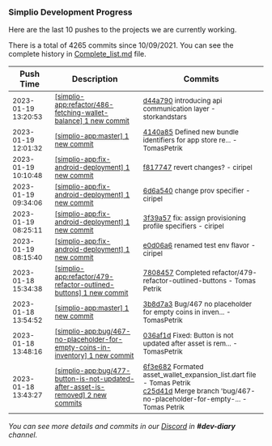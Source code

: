 
### Simplio Development Progress

Here are the last 10 pushes to the projects we are currently working.

There is a total of 4265 commits since 10/09/2021. You can see the complete history in
 [Complete_list.md](Complete_list.md) file.

| Push Time | Description | Commits |
| --- | --- | --- |
| <sub>2023-01-19 13:20:53</sub> | <sub>[[simplio-app:refactor/486\-fetching\-wallet\-balance] 1 new commit](https://github.com/SimplioOfficial/simplio-app/commit/d44a79021da6d0526a04bc9b9011e8e63d83c1af)</sub> | <sub>[d44a790](https://github.com/SimplioOfficial/simplio-app/commit/d44a79021da6d0526a04bc9b9011e8e63d83c1af) introducing api communication layer - storkandstars</sub> |
| <sub>2023-01-19 12:01:32</sub> | <sub>[[simplio-app:master] 1 new commit](https://github.com/SimplioOfficial/simplio-app/commit/4140a85ee85b48741dffd2fd45d7c6a8c2117e1b)</sub> | <sub>[4140a85](https://github.com/SimplioOfficial/simplio-app/commit/4140a85ee85b48741dffd2fd45d7c6a8c2117e1b) Defined new bundle identifiers for app store re... - TomasPetrik</sub> |
| <sub>2023-01-19 10:10:48</sub> | <sub>[[simplio-app:fix\-android\-deployment] 1 new commit](https://github.com/SimplioOfficial/simplio-app/commit/f8177474052c9fb9ba20890efc7ad69a36b1ea8e)</sub> | <sub>[f817747](https://github.com/SimplioOfficial/simplio-app/commit/f8177474052c9fb9ba20890efc7ad69a36b1ea8e) revert changes? - ciripel</sub> |
| <sub>2023-01-19 09:34:06</sub> | <sub>[[simplio-app:fix\-android\-deployment] 1 new commit](https://github.com/SimplioOfficial/simplio-app/commit/6d6a540528b739dab48857d1414911358dfeaef4)</sub> | <sub>[6d6a540](https://github.com/SimplioOfficial/simplio-app/commit/6d6a540528b739dab48857d1414911358dfeaef4) change prov specifier - ciripel</sub> |
| <sub>2023-01-19 08:25:11</sub> | <sub>[[simplio-app:fix\-android\-deployment] 1 new commit](https://github.com/SimplioOfficial/simplio-app/commit/3f39a574791cfd5b0f27a54d675a98a0b809833d)</sub> | <sub>[3f39a57](https://github.com/SimplioOfficial/simplio-app/commit/3f39a574791cfd5b0f27a54d675a98a0b809833d) fix: assign provisioning profile specifiers - ciripel</sub> |
| <sub>2023-01-19 08:15:40</sub> | <sub>[[simplio-app:fix\-android\-deployment] 1 new commit](https://github.com/SimplioOfficial/simplio-app/commit/e0d06a673ba7f6ca4baa42329bd2433bd0f2b57b)</sub> | <sub>[e0d06a6](https://github.com/SimplioOfficial/simplio-app/commit/e0d06a673ba7f6ca4baa42329bd2433bd0f2b57b) renamed test env flavor - ciripel</sub> |
| <sub>2023-01-18 15:34:38</sub> | <sub>[[simplio-app:refactor/479\-refactor\-outlined\-buttons] 1 new commit](https://github.com/SimplioOfficial/simplio-app/commit/78084570aa6705c1bd5a168f29b886b2bf971996)</sub> | <sub>[7808457](https://github.com/SimplioOfficial/simplio-app/commit/78084570aa6705c1bd5a168f29b886b2bf971996) Completed refactor/479-refactor-outlined-buttons - Tomas Petrik</sub> |
| <sub>2023-01-18 13:54:52</sub> | <sub>[[simplio-app:master] 1 new commit](https://github.com/SimplioOfficial/simplio-app/commit/3b8d7a39d0c87035cb0a5ef4044f7da64480a5cd)</sub> | <sub>[3b8d7a3](https://github.com/SimplioOfficial/simplio-app/commit/3b8d7a39d0c87035cb0a5ef4044f7da64480a5cd) Bug/467 no placeholder for empty coins in inven... - TomasPetrik</sub> |
| <sub>2023-01-18 13:48:16</sub> | <sub>[[simplio-app:bug/467\-no\-placeholder\-for\-empty\-coins\-in\-inventory] 1 new commit](https://github.com/SimplioOfficial/simplio-app/commit/036af1da96fafa23fc194396f3a398f8abee8cd6)</sub> | <sub>[036af1d](https://github.com/SimplioOfficial/simplio-app/commit/036af1da96fafa23fc194396f3a398f8abee8cd6) Fixed: Button is not updated after asset is rem... - TomasPetrik</sub> |
| <sub>2023-01-18 13:43:27</sub> | <sub>[[simplio-app:bug/477\-button\-is\-not\-updated\-after\-asset\-is\-removed] 2 new commits](https://github.com/SimplioOfficial/simplio-app/compare/3e308a000026...c25d41d57b37)</sub> | <sub>[6f3e682](https://github.com/SimplioOfficial/simplio-app/commit/6f3e682d3f6b5373e261d02be5fce8c2bf8478ea) Formated asset_wallet_expansion_list.dart file - Tomas Petrik<br>[c25d41d](https://github.com/SimplioOfficial/simplio-app/commit/c25d41d57b3745299282ab2244ea2c8e4482fb29) Merge branch 'bug/467-no-placeholder-for-empty-... - Tomas Petrik</sub> |

_You can see more details and commits in our [Discord](https://discord.gg/aKhjuwZmdP) in **#dev-diary** channel._
